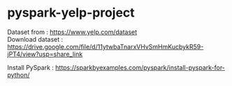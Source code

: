 # pyspark-yelp-project

Dataset from : https://www.yelp.com/dataset
<br>
Download dataset : https://drive.google.com/file/d/11ytwbaTnarxVHvSmHmKucbykR59-jPT4/view?usp=share_link

Install PySpark : https://sparkbyexamples.com/pyspark/install-pyspark-for-python/
